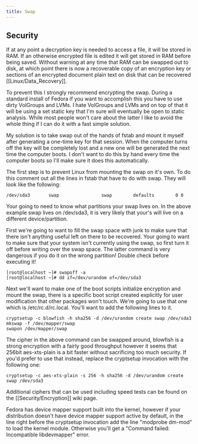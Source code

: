 ```yaml
---
title: Swap
---
```


## Security

If at any point a decryption key is needed to access a file, it will be stored
in RAM. If an otherwise encrypted file is edited it will get stored in RAM
before being saved. Without warning at any time that RAM can be swapped out to
disk, at which point there is now a recoverable copy of an encryption key or
sections of an encrypted document plain text on disk that can be recovered
<ref>[[Linux/Data_Recovery]]</ref>.

To prevent this I strongly recommend encrypting the swap. During a standard
install of Fedora if you want to accomplish this you have to use dirty
VolGroups and LVMs. I hate VolGroups and LVMs and on top of that it will be
using a set static key that I'm sure will eventually be open to static
analysis. While most people won't care about the latter I like to avoid the
whole thing if I can do it with a fast simple solution.

My solution is to take swap out of the hands of fstab and mount it myself after
generating a one-time key for that session. When the computer turns off the key
will be completely lost and a new one will be generated the next time the
computer boots. I don't want to do this by hand every time the computer boots
so I'll make sure it does this automatically.

The first step is to prevent Linux from mounting the swap on it's own. To do
this comment out all the lines in fstab that have to do with swap. They will
look like the following:

```
/dev/sda3       swap                swap        defaults        0 0
```

Your going to need to know what partitions your swap lives on. In the above
example swap lives on /dev/sda3, it is very likely that your's will live on a
different device/partition.

First we're going to want to fill the swap space with junk to make sure that
there isn't anything useful left on there to be recovered. Your going to want
to make sure that your system isn't currently using the swap, so first turn it
off before writing over the swap space. The latter command is very dangerous if
you do it on the wrong partition! Double check before executing it!

```
[root@localhost ~]# swapoff -a
[root@localhost ~]# dd if=/dev/urandom of=/dev/sda3
```

Next we'll want to make one of the boot scripts initialize encryption and mount
the swap, there is a specific boot script created explicitly for user
modification that other packages won't touch. We're going to use that one which
is /etc/rc.d/rc.local. You'll want to add the following lines to it.

```
cryptsetup -c blowfish -h sha256 -d /dev/urandom create swap /dev/sda3
mkswap -f /dev/mapper/swap
swapon /dev/mapper/swap
```

The cipher in the above command can be swapped around, blowfish is a strong
encryption with a fairly good throughput however it seems that 256bit
aes-xts-plain is a bit faster without sacrificing too much security. If you'd
prefer to use that instead, replace the cryptsetup invocation with the
following one:

```
cryptsetup -c aes-xts-plain -s 256 -h sha256 -d /dev/urandom create swap /dev/sda3
```

Additional ciphers that can be used including speed tests can be found on the
[[Security/Encryption]] wiki page.

Fedora has device mapper support built into the kernel, however if your
distribution doesn't have device mapper support active by default, in the line
right before the cryptsetup invocation add the line "modprobe dm-mod" to load
the kernel module. Otherwise you'll get a "Command failed: Incompatible
libdevmapper" error.

